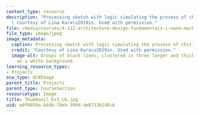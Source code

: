 ```yaml
---
content_type: resource
description: "Processing sketch with logic simulating the process of chitin synthesis.\
  \ Courtesy of Lina Kara\u2019in. Used with permission."
file: /media/courses/4-112-architecture-design-fundamentals-i-nano-machines-fall-2012/e0f0050ab6db70eb399d4e8733b146c6_Thumbnail_Ex1_LK.jpg
file_type: image/jpeg
image_metadata:
  caption: Processing sketch with logic simulating the process of chitin synthesis.
  credit: "Courtesy of Lina Kara\u2019in. Used with permission."
  image-alt: Groups of black lines, clustered in three longer and thicker strands
    on a white background.
learning_resource_types:
- Projects
ocw_type: OCWImage
parent_title: Projects
parent_type: CourseSection
resourcetype: Image
title: Thumbnail_Ex1_LK.jpg
uid: e0f0050a-b6db-70eb-399d-4e8733b146c6
---
```

